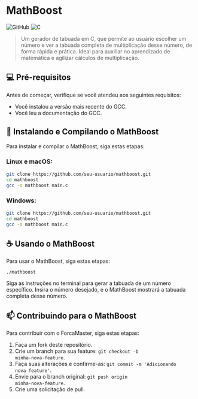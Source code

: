 # MathBoost

![GitHub](https://img.shields.io/badge/github-%23121011.svg?style=for-the-badge&logo=github&logoColor=white)
![C](https://img.shields.io/badge/c-%2300599C.svg?style=for-the-badge&logo=c&logoColor=white)

> Um gerador de tabuada em C, que permite ao usuário escolher um número e ver a tabuada completa de multiplicação desse número, de forma rápida e prática. Ideal para auxiliar no aprendizado de matemática e agilizar cálculos de multiplicação.

## 💻 Pré-requisitos

Antes de começar, verifique se você atendeu aos seguintes requisitos:

- Você instalou a versão mais recente do GCC.
- Você leu a documentação do GCC.

## 🚀 Instalando e Compilando o MathBoost

Para instalar e compilar o MathBoost, siga estas etapas:

### Linux e macOS:
```bash
git clone https://github.com/seu-usuario/mathboost.git
cd mathboost
gcc -o mathboost main.c
```
### Windows:
```bash
git clone https://github.com/seu-usuario/mathboost.git
cd mathboost
gcc -o mathboost main.c
```
## ☕ Usando o MathBoost

Para usar o MathBoost, siga estas etapas:

<code>./mathboost</code>

Siga as instruções no terminal para gerar a tabuada de um número específico. Insira o número desejado, e o MathBoost mostrará a tabuada completa desse número.

## 📫 Contribuindo para o MathBoost

Para contribuir com o ForcaMaster, siga estas etapas:

1. Faça um fork deste repositório.
2. Crie um branch para sua feature: <code>git checkout -b minha-nova-feature</code>.
3. Faça suas alterações e confirme-as: <code>git commit -m 'Adicionando nova feature'</code>.
4. Envie para o branch original: <code>git push origin minha-nova-feature</code>.
5. Crie uma solicitação de pull.

